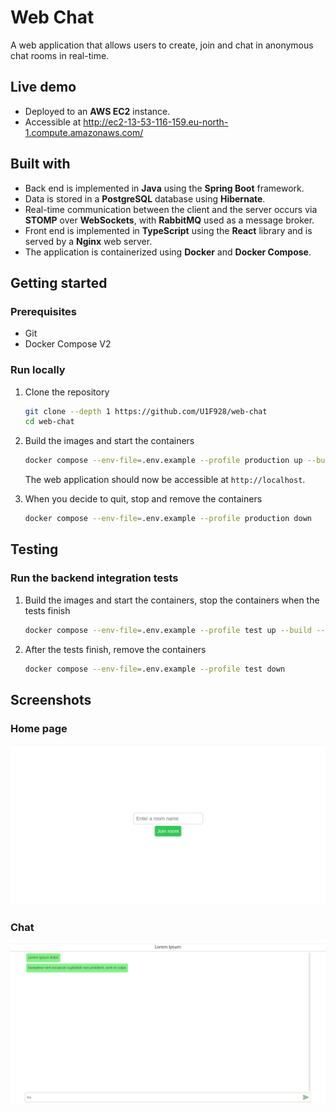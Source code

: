 # Web Chat 
 
A web application that allows users to create, join and chat in anonymous chat rooms in real-time. 
 
## Live demo 

* Deployed to an **AWS EC2** instance.
* Accessible at http://ec2-13-53-116-159.eu-north-1.compute.amazonaws.com/

## Built with

* Back end is implemented in **Java** using the **Spring Boot** framework.
* Data is stored in a **PostgreSQL** database using **Hibernate**.
* Real-time communication between the client and the server occurs via **STOMP** over **WebSockets**, with **RabbitMQ** used as a message broker.
* Front end is implemented in **TypeScript** using the **React** library and is served by a **Nginx** web server.
* The application is containerized using **Docker** and **Docker Compose**.

## Getting started 
 
### Prerequisites 
 
* Git
* Docker Compose V2
 
### Run locally 

1. Clone the repository

    ```bash
    git clone --depth 1 https://github.com/U1F928/web-chat
    cd web-chat
    ```

2. Build the images and start the containers
    ```bash
    docker compose --env-file=.env.example --profile production up --build --detach 
    ```
    
    The web application should now be accessible at `http://localhost`.

3. When you decide to quit, stop and remove the containers
    ```bash
    docker compose --env-file=.env.example --profile production down
    ```


## Testing

### Run the backend integration tests

1. Build the images and start the containers, stop the containers when the tests finish
    ```bash
    docker compose --env-file=.env.example --profile test up --build --abort-on-container-exit 
    ```

2. After the tests finish, remove the containers
    ```bash
    docker compose --env-file=.env.example --profile test down
    ```
## Screenshots

### Home page
![Home page screenshot](.readme-screenshots/home-page.png)

### Chat
![Chat screenshot](.readme-screenshots/chat-page.png)
